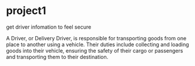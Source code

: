 # project1
get driver infomation to feel secure
<p>A Driver, or Delivery Driver, is responsible for transporting goods from one place to another using a vehicle. Their duties include collecting and loading goods into their vehicle, ensuring the safety of their cargo or passengers and transporting them to their destination. </p>
